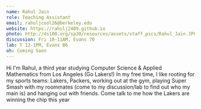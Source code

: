 ```yaml
---
name: Rahul Jain
role: Teaching Assistant
email: rahuljcool26@berkeley.edu
website: https://rahulj2409.github.io
photo: http://ds100.org/sp20/resources/assets/staff_pics/Rahul_Jain.JPG
discussion: Fri 10-11AM, Evans 70
lab: T 12-1PM, Evans B6
oh: Coming Soon
---
```


Hi I'm Rahul, a third year studying Computer Science & Applied Mathematics from Los Angeles (Go Lakers!) In my free time, I like rooting for my sports teams: Lakers, Packers, working out at the gym, playing Super Smash with my roommates (come to my discussion/lab to find out who my main is) and hanging out with friends. Come talk to me how the Lakers are winning the chip this year